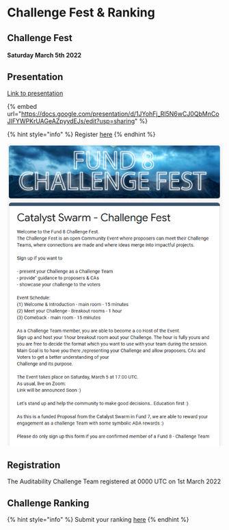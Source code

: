 # Challenge Fest & Ranking

## Challenge Fest

#### Saturday March 5th 2022

## Presentation

[Link to presentation](https://docs.google.com/presentation/d/1JYohFj\_Rl5N6wCJ0QbMnCoJIFYWPKrUAGeAZpyydEJs/edit?usp=sharing)

{% embed url="https://docs.google.com/presentation/d/1JYohFj_Rl5N6wCJ0QbMnCoJIFYWPKrUAGeAZpyydEJs/edit?usp=sharing" %}



{% hint style="info" %}
Register [here](https://docs.google.com/forms/d/e/1FAIpQLSfBdPQMocEehCCu4lWyH3rD\_At1Nc\_HfVOpZUt9T\_P1dbwlgA/viewform)
{% endhint %}

![](../.gitbook/assets/2022-02-28.png)

## Registration&#x20;

The Auditability Challenge Team registered at 0000 UTC on 1st March 2022

## Challenge Ranking

{% hint style="info" %}
Submit your ranking [here](https://docs.google.com/forms/d/e/1FAIpQLScs-ZS4suj3kmfvmMFYVi0paewJg310mc9v0MsIp0OZsjpf3Q/viewform)
{% endhint %}
